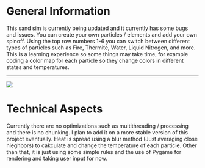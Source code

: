 <h1>General Information</h1>
<p>This sand sim is currently being updated and it currently has some bugs and issues. You can create your own particles / elements and add your own spinoff. Using the top row numbers 1-6 you can switch between different types of particles such as Fire, Thermite, Water, Liquid Nitrogen, and more. This is a learning experience so some things may take time, for example coding a color map for each particle so they change colors in different states and temperatures. </p>

---

<img src="https://user-images.githubusercontent.com/69123362/189286714-8ec51c0e-ca17-4418-91c4-d5874a2b656e.png">
<h1>Technical Aspects</h1>
<p>Currently there are no optimizations such as multithreading / processing and there is no chunking. I plan to add it on a more stable version of this project eventually. Heat is spread using a blur method (Just averaging close nieghbors) to cakculate and change the temperature of each particle. Other than that, it is just using some simple rules and the use of Pygame for rendering and taking user input for now. </h1>
